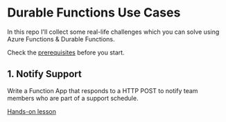 # Durable Functions Use Cases

In this repo I'll collect some real-life challenges which you can solve using Azure Functions & Durable Functions.

Check the [prerequisites](/lessons/prerequisites.md) before you start.

## 1. Notify Support

Write a Function App that responds to a HTTP POST to notify team members who are part of a support schedule.

[Hands-on lesson](/lessons/notifysupport.md)